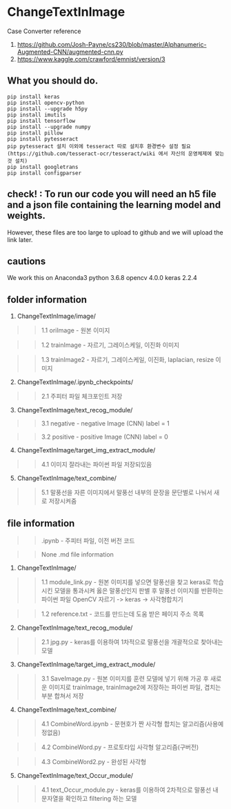 # ChangeTextInImage
Case Converter
reference
1. https://github.com/Josh-Payne/cs230/blob/master/Alphanumeric-Augmented-CNN/augmented-cnn.py
2. https://www.kaggle.com/crawford/emnist/version/3

## What you should do.
```
pip install keras
pip install opencv-python
pip install --upgrade h5py
pip install imutils
pip install tensorflow
pip install --upgrade numpy
pip install pillow
pip install pytesseract
pip pytesseract 설치 이외에 tesseract 따로 설치후 환경변수 설정 필요 
(https://github.com/tesseract-ocr/tesseract/wiki 에서 자신의 운영체제에 맞는 것 설치)
pip install googletrans
pip install configparser
```
## check! : To run our code you will need an h5 file and a json file containing the learning model and weights.
However, these files are too large to upload to github and we will upload the link later.

## cautions
We work this on Anaconda3
python 3.6.8
opencv 4.0.0
keras 2.2.4


## folder information
1. ChangeTextInImage/image/

>>1.1 oriImage - 원본 이미지

>>1.2 trainImage - 자르기, 그레이스케일, 이진화 이미지

>>1.3 trainImage2 - 자르기, 그레이스케일, 이진화, laplacian, resize 이미지


2. ChangeTextInImage/.ipynb_checkpoints/

>>2.1 주피터 파일 체크포인트 저장


3. ChangeTextInImage/text_recog_module/

>>3.1 negative - negative Image (CNN) label = 1

>>3.2 positive - positive Image (CNN) label = 0


4. ChangeTextInImage/target_img_extract_module/

>>4.1 이미지 잘라내는 파이썬 파일 저장되있음

5. ChangeTextInImage/text_combine/

>>5.1 말풍선을 자른 이미지에서 말풍선 내부의 문장을 문단별로 나눠서 새로 저장시켜줌




## file information
>>.ipynb - 주피터 파일, 이전 버전 코드 

>>None .md file information


1. ChangeTextInImage/

>>1.1 module_link.py - 원본 이미지를 넣으면 말풍선을 찾고 keras로 학습시킨 모델을 통과시켜 옳은 말풍선인지 판별 후 말풍선 이미지를 반환하는 파이썬 파일
>>OpenCV 자르기 -> keras -> 사각형합치기

>>1.2 reference.txt - 코드를 만드는데 도움 받은 페이지 주소 목록

2. ChangeTextInImage/text_recog_module/

>>2.1 jpg.py - keras를 이용하여 1차적으로 말풍선을 개괄적으로 찾아내는 모델


3. ChangeTextInImage/target_img_extract_module/

>>3.1 SaveImage.py - 원본 이미지를 훈련 모델에 넣기 위해 가공 후 새로운 이미지로 trainImage, trainImage2에 저장하는 파이썬 파일, 겹치는부분 합쳐서 저장

4. ChangeTextInImage/text_combine/

>>4.1 CombineWord.ipynb - 문현호가 짠 사각형 합치는 알고리즘(사용예정없음)

>>4.2 CombineWord.py - 프로토타입 사각형 알고리즘(구버전)

>>4.3 CombineWord2.py - 완성된 사각형


5. ChangeTextInImage/text_Occur_module/

>>4.1 text_Occur_module.py - keras를 이용하여 2차적으로 말풍선 내 문자열을 확인하고 filtering 하는 모델
